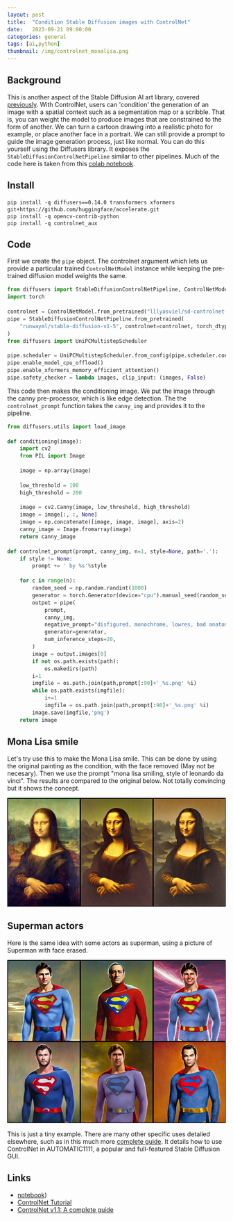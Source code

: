 ```yaml
---
layout: post
title:  "Condition Stable Diffusion images with ControlNet"
date:   2023-09-21 09:00:00
categories: general
tags: [ai,python]
thumbnail: /img/controlnet_monalisa.png
---
```


## Background

This is another aspect of the Stable Diffusion AI art library, covered [previously](/general/stable-diff-python). With ControlNet, users can 'condition' the generation of an image with a spatial context such as a segmentation map or a scribble. That is, you can weight the model to produce images that are constrained to the form of another. We can turn a cartoon drawing into a realistic photo for example, or place another face in a portrait. We can still provide a prompt to guide the image generation process, just like normal. You can do this yourself using the Diffusers library. It exposes the `StableDiffusionControlNetPipeline` similar to other pipelines. Much of the code here is taken from this [colab notebook](https://colab.research.google.com/github/huggingface/notebooks/blob/main/diffusers/controlnet.ipynb).

## Install

```
pip install -q diffusers==0.14.0 transformers xformers git+https://github.com/huggingface/accelerate.git
pip install -q opencv-contrib-python
pip install -q controlnet_aux
```

## Code

First we create the `pipe` object. The controlnet argument which lets us provide a particular trained `ControlNetModel` instance while keeping the pre-trained diffusion model weights the same.

```python
from diffusers import StableDiffusionControlNetPipeline, ControlNetModel
import torch

controlnet = ControlNetModel.from_pretrained("lllyasviel/sd-controlnet-canny", torch_dtype=torch.float16, safety_checker=None)
pipe = StableDiffusionControlNetPipeline.from_pretrained(
    "runwayml/stable-diffusion-v1-5", controlnet=controlnet, torch_dtype=torch.float16
)
from diffusers import UniPCMultistepScheduler

pipe.scheduler = UniPCMultistepScheduler.from_config(pipe.scheduler.config)
pipe.enable_model_cpu_offload()
pipe.enable_xformers_memory_efficient_attention()
pipe.safety_checker = lambda images, clip_input: (images, False)
```

This code then makes the conditioning image. We put the image through the canny pre-processor, which is like edge detection. The the `controlnet_prompt` function takes the `canny_img` and provides it to the pipeline.

```python
from diffusers.utils import load_image

def conditioning(image):
    import cv2
    from PIL import Image

    image = np.array(image)

    low_threshold = 100
    high_threshold = 200

    image = cv2.Canny(image, low_threshold, high_threshold)
    image = image[:, :, None]
    image = np.concatenate([image, image, image], axis=2)
    canny_image = Image.fromarray(image)
    return canny_image

def controlnet_prompt(prompt, canny_img, n=1, style=None, path='.'):
    if style != None:
        prompt += ' by %s'%style
    
    for c in range(n):
        random_seed = np.random.randint(1000)
        generator = torch.Generator(device="cpu").manual_seed(random_seed)
        output = pipe(
            prompt,
            canny_img,
            negative_prompt="disfigured, monochrome, lowres, bad anatomy, worst quality, low quality" * len(prompt),
            generator=generator,
            num_inference_steps=20,
        )
        image = output.images[0]
        if not os.path.exists(path):
            os.makedirs(path)        
        i=1
        imgfile = os.path.join(path,prompt[:90]+'_%s.png' %i)
        while os.path.exists(imgfile):
            i+=1
            imgfile = os.path.join(path,prompt[:90]+'_%s.png' %i)
        image.save(imgfile,'png')           
    return image
```

## Mona Lisa smile

Let's try use this to make the Mona Lisa smile. This can be done by using the original painting as the condition, with the face removed (May not be necesary). Then we use the prompt "mona lisa smiling, style of leonardo da vinci". The results are compared to the original below. Not totally convincing but it shows the concept.

<div style="width: auto;">
 <a href="/img/controlnet_monalisa.png"> <img class="small-scaled" src="/img/controlnet_monalisa.png"></a>
</div>

## Superman actors

Here is the same idea with some actors as superman, using a picture of Superman with face erased. 

<div style="width: auto;">
 <a href="/img/controlnet_superman.png"> <img class="small-scaled" src="/img/controlnet_superman.png"></a>
</div>

This is just a tiny example. There are many other specific uses detailed elsewhere, such as in this much more [complete guide](https://stable-diffusion-art.com/controlnet/). It details how to use ControlNet in AUTOMATIC1111, a popular and full-featured Stable Diffusion GUI.

## Links

* [notebook](https://github.com/dmnfarrell/teaching/blob/master/machine_learning/controlnet.ipynb))
* [ControlNet Tutorial](https://colab.research.google.com/github/huggingface/notebooks/blob/main/diffusers/controlnet.ipynb#scrollTo=wsv55Py8onJx)
* [ControlNet v1.1: A complete guide](https://stable-diffusion-art.com/controlnet/)